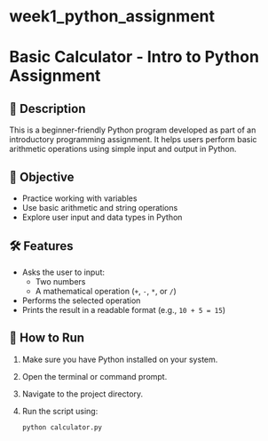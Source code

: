 # week1_python_assignment

# Basic Calculator - Intro to Python Assignment

## 📘 Description

This is a beginner-friendly Python program developed as part of an introductory programming assignment. It helps users perform basic arithmetic operations using simple input and output in Python.

## 🎯 Objective

- Practice working with variables
- Use basic arithmetic and string operations
- Explore user input and data types in Python

## 🛠️ Features

- Asks the user to input:
  - Two numbers
  - A mathematical operation (`+`, `-`, `*`, or `/`)
- Performs the selected operation
- Prints the result in a readable format (e.g., `10 + 5 = 15`)

## 🚀 How to Run

1. Make sure you have Python installed on your system.
2. Open the terminal or command prompt.
3. Navigate to the project directory.
4. Run the script using:

   ```bash
   python calculator.py
